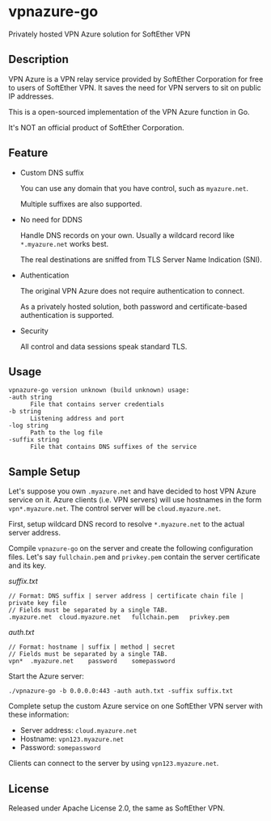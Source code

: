 # vpnazure-go
Privately hosted VPN Azure solution for SoftEther VPN

## Description

  VPN Azure is a VPN relay service provided by SoftEther Corporation for free to users of SoftEther VPN.
  It saves the need for VPN servers to sit on public IP addresses.
  
  This is a open-sourced implementation of the VPN Azure function in Go.
  
  It's NOT an official product of SoftEther Corporation.
  
## Feature

  - Custom DNS suffix
  
    You can use any domain that you have control, such as `myazure.net`.
    
    Multiple suffixes are also supported.
  
  - No need for DDNS
  
    Handle DNS records on your own. Usually a wildcard record like `*.myazure.net` works best.
    
    The real destinations are sniffed from TLS Server Name Indication (SNI).
  
  - Authentication
  
    The original VPN Azure does not require authentication to connect.
    
    As a privately hosted solution, both password and certificate-based authentication is supported.
    
  - Security
  
    All control and data sessions speak standard TLS.
    
## Usage

  ```
  vpnazure-go version unknown (build unknown) usage:
  -auth string
        File that contains server credentials
  -b string
        Listening address and port
  -log string
        Path to the log file
  -suffix string
        File that contains DNS suffixes of the service
  ```
  
## Sample Setup

  Let's suppose you own `.myazure.net` and have decided to host VPN Azure service on it.
  Azure clients (i.e. VPN servers) will use hostnames in the form `vpn*.myazure.net`.
  The control server will be `cloud.myazure.net`.
  
  First, setup wildcard DNS record to resolve `*.myazure.net` to the actual server address.
  
  Compile `vpnazure-go` on the server and create the following configuration files.
  Let's say `fullchain.pem` and `privkey.pem` contain the server certificate and its key.
  
  *suffix.txt*
  ```
  // Format: DNS suffix | server address | certificate chain file | private key file
  // Fields must be separated by a single TAB.
  .myazure.net	cloud.myazure.net	fullchain.pem	privkey.pem
  ```
  
  *auth.txt*
  ```
  // Format: hostname | suffix | method | secret
  // Fields must be separated by a single TAB.
  vpn*	.myazure.net	password	somepassword
  ```
  
  Start the Azure server:
  ```
  ./vpnazure-go -b 0.0.0.0:443 -auth auth.txt -suffix suffix.txt
  ```
  
  Complete setup the custom Azure service on one SoftEther VPN server with these information:
  
  - Server address: `cloud.myazure.net`
  - Hostname: `vpn123.myazure.net`
  - Password: `somepassword`
  
  Clients can connect to the server by using `vpn123.myazure.net`.
    
## License

  Released under Apache License 2.0, the same as SoftEther VPN.
